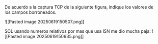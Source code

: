De acuerdo a la captura TCP de la siguiente figura, indique los valores de los campos borroneados.

![[Pasted image 20250619150507.png]]

SOL usando numeros relativos por mas que usa ISN me dio mucha paja:
![[Pasted image 20250619150935.png]]
